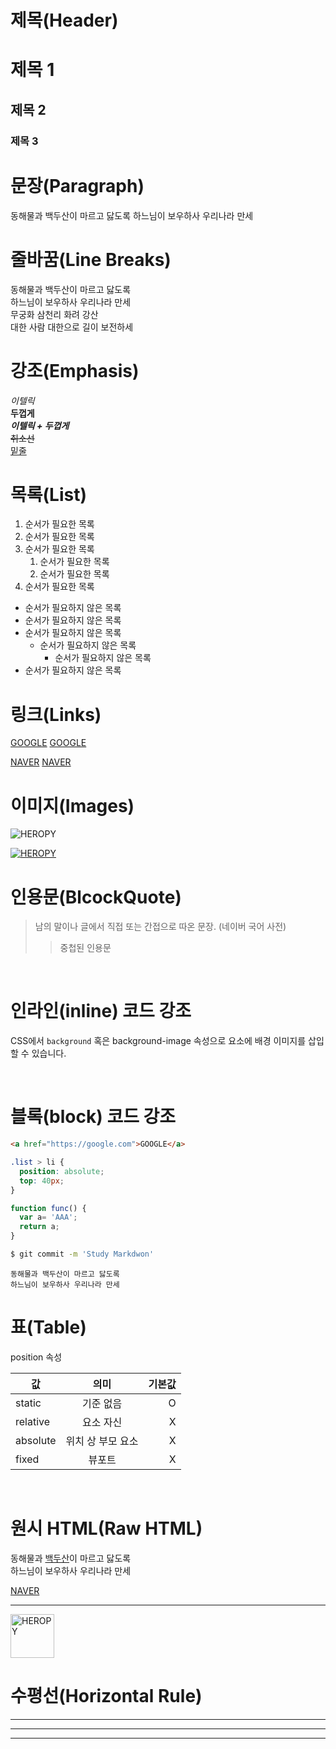 # 제목(Header)

# 제목 1
## 제목 2
### 제목 3

# 문장(Paragraph)

동해물과 백두산이 마르고 닳도록
하느님이 보우하사 우리나라 만세

# 줄바꿈(Line Breaks)

동해물과 백두산이 마르고 닳도록  
하느님이 보우하사 우리나라 만세  
무궁화 삼천리 화려 강산<br/>
대한 사람 대한으로 길이 보전하세

# 강조(Emphasis)

_이텔릭_  
**두껍게**  
**_이텔릭 + 두껍게_**  
~~취소선~~  
<u>밑줄</u>  

# 목록(List)

1. 순서가 필요한 목록
1. 순서가 필요한 목록
1. 순서가 필요한 목록
    1. 순서가 필요한 목록
    1. 순서가 필요한 목록
1. 순서가 필요한 목록

- 순서가 필요하지 않은 목록
- 순서가 필요하지 않은 목록
- 순서가 필요하지 않은 목록
    - 순서가 필요하지 않은 목록
        - 순서가 필요하지 않은 목록
- 순서가 필요하지 않은 목록

# 링크(Links)

<a href="https://google.com">GOOGLE</a>
[GOOGLE](https://google.com)

<a href="https://naver.com" title="NAVER로 이동!" target="_blank">NAVER</a>
[NAVER](https://naver.com "NAVER로 이동!")

# 이미지(Images)

![HEROPY](https://heropy.blog/css/images/logo.png1)

[![HEROPY](https://heropy.blog/css/images/logo.png)](https://heropy.blog/)

# 인용문(BlcockQuote)

> 남의 말이나 글에서 직접 또는 간접으로 따온 문장.
>(네이버 국어 사전)
>> 중첩된 인용문

</br>

# 인라인(inline) 코드 강조

CSS에서 `background` 혹은 background-image 속성으로 요소에 배경 이미지를 삽입할 수 있습니다.

</br>

# 블록(block) 코드 강조

```html
<a href="https://google.com">GOOGLE</a>
```

```css
.list > li {
  position: absolute;
  top: 40px;
}
```

```javascript
function func() {
  var a= 'AAA';
  return a; 
}
```

```bash
$ git commit -m 'Study Markdwon'
```

```plaintext
동해물과 백두산이 마르고 닳도록
하느님이 보우하사 우리나라 만세
```

# 표(Table)

position 속성

값 | 의미 | 기본값
--|:--:|--:
static | 기준 없음 | O
relative | 요소 자신 | X
absolute | 위치 상 부모 요소 | X
fixed | 뷰포트 | X

</br>

# 원시 HTML(Raw HTML)

동해물과 <span style="text-decoration: underline;">백두산</span>이 마르고 닳도록<br/>
하느님이 보우하사 우리나라 만세

<a href="https://naver.com" title="NAVER로 이동!" target="_blank">NAVER</a>

---

<img width="70" src="https://heropy.blog/css/images/logo.png" alt="HEROPY" />

# 수평선(Horizontal Rule)

---

***

___